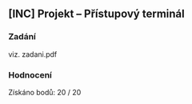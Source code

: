 ## [INC] Projekt – Přístupový terminál

### Zadání 

viz. zadani.pdf

### Hodnocení 

Získáno bodů: 20 / 20
